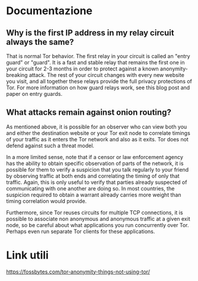 # Documentazione

## Why is the first IP address in my relay circuit always the same?

That is normal Tor behavior. The first relay in your circuit is called an "entry guard" or "guard". It is a fast and stable relay that remains the first one in your circuit for 2-3 months in order to protect against a known anonymity-breaking attack. The rest of your circuit changes with every new website you visit, and all together these relays provide the full privacy protections of Tor. For more information on how guard relays work, see this blog post and paper on entry guards.

## What attacks remain against onion routing?

As mentioned above, it is possible for an observer who can view both you and either the destination website or your Tor exit node to correlate timings of your traffic as it enters the Tor network and also as it exits. Tor does not defend against such a threat model.

In a more limited sense, note that if a censor or law enforcement agency has the ability to obtain specific observation of parts of the network, it is possible for them to verify a suspicion that you talk regularly to your friend by observing traffic at both ends and correlating the timing of only that traffic. Again, this is only useful to verify that parties already suspected of communicating with one another are doing so. In most countries, the suspicion required to obtain a warrant already carries more weight than timing correlation would provide.

Furthermore, since Tor reuses circuits for multiple TCP connections, it is possible to associate non anonymous and anonymous traffic at a given exit node, so be careful about what applications you run concurrently over Tor. Perhaps even run separate Tor clients for these applications.

# Link utili
https://fossbytes.com/tor-anonymity-things-not-using-tor/